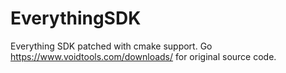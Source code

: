 # EverythingSDK

Everything SDK patched with cmake support. Go <https://www.voidtools.com/downloads/> for original source code.
